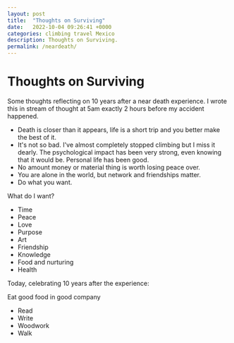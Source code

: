 ```yaml
---
layout: post
title:  "Thoughts on Surviving"
date:   2022-10-04 09:26:41 +0000
categories: climbing travel Mexico
description: Thoughts on Surviving.
permalink: /neardeath/
---
```


# Thoughts on Surviving

Some thoughts reflecting on 10 years after a near death experience. I wrote this in stream of thought at 5am exactly 2 hours before my accident happened.

- Death is closer than it appears, life is a short trip and you better make the best of it.
- It's not so bad. I've almost completely stopped climbing but I miss it dearly. The psychological impact has been very strong, even knowing that it would be. Personal life has been good.
- No amount money or material thing is worth losing peace over.
- You are alone in the world, but network and friendships matter.
- Do what you want.

What do I want?

- Time
- Peace
- Love
- Purpose
- Art
- Friendship
- Knowledge
- Food and nurturing
- Health

Today, celebrating 10 years after the experience:

Eat good food in good company
- Read
- Write
- Woodwork
- Walk
